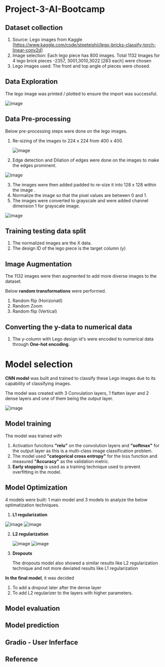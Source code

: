 # Project-3-AI-Bootcamp


## Dataset collection

1. Source: Lego images from Kaggle [https://www.kaggle.com/code/stpeteishii/lego-bricks-classify-torch-linear-conv2d]
2. Image selection: Each lego piece has 800 images. Total 1132 Images for 4 lego brick pieces -2357, 3001,3010,3022 [283 each] were chosen
3. Lego images used: The front and top angle of pieces were chosed. 

## Data Exploration
The lego image was printed / plotted to ensure the import was successful.


![image](https://github.com/user-attachments/assets/1668dcd7-ae98-498c-b31f-32fbc03d2bf4)


## Data Pre-processing

Below pre-processing steps were done on the lego images. 

1. Re-sizing of the images to 224 x 224 from 400 x 400.
   
   ![image](https://github.com/user-attachments/assets/2fa077f2-05a7-4a7e-8f84-407ea93a2752)


2. Edge detection and Dilation of edges were done on the images to make the edges prominent.


![image](https://github.com/user-attachments/assets/9e2cf0ac-671e-457f-b8c0-da946a331f1d)



3. The images were then added padded to re-size it into 128 x 128 within the image .
4. Normalize the image so that the pixel values are between 0 and 1.
5. The images were converted to grayscale and were added channel dimension 1 for grayscale image.

![image](https://github.com/user-attachments/assets/5b3fb759-15c2-471b-8614-299e78d1bc92)

## Training testing data split
1. The normalized images are the X data.
2. The design ID of the lego piece is the target column (y)


## Image Augmentation
The 1132 images were then augmented to add more diverse images to the dataset.

Below **random transformations** were performed.

1. Random flip (Horizonatl)
2. Random Zoom
3. Random flip (Vertical)

## Converting the y-data to numerical data
1. The y-column with Lego design id's were encoded to numerical data through **One-hot encoding**. 



# Model selection


**CNN model** was built and trained to classify these Lego images due to its capability of classifying images. 

The model was created with 3 Convulation layers, 1 flatten layer and 2 dense layers and one of them being the output layer.

![image](https://github.com/user-attachments/assets/d8e1b5bc-d1b6-45b7-8c44-094928db45b3)


## Model training

The model was trained with

1. Activation funcitons **"relu"** on the convolution layers and **"softmax"** for the output layer as this is a multi-class image classification problem.
2. The model used **"categorical cross entropy"** for the loss function and measured **"Accuracy"** as the validation metric.
3. **Early stopping** is used as a training technique used to prevent overfitting in the model.

## Model Optimization

4 models were built: 1 main model and 3 models to analyze the below optimatization techniques.

1. **L1 regularization**


  ![image](https://github.com/user-attachments/assets/ca3cf1ac-aec6-4a99-b0b2-ea6dd4b96838)
  ![image](https://github.com/user-attachments/assets/a73e5220-09ca-4283-9609-b1447dfb0aa6)


2. **L2 regularization**

   ![image](https://github.com/user-attachments/assets/a2d91fe9-8013-4d28-83c5-b4bd6521b0bd)
   ![image](https://github.com/user-attachments/assets/9eabd546-c69d-4c30-97a0-d66116c21692)


4. **Dropouts**

   The dropouts model also showed a similar results like L2 regularization technique and not more deviated results like L1 regularization

**In the final model**, it was decided 

   1. To add a dropout later after the dense layer
   2. To add L2 regularizer to the layers with higher parameters. 

## Model evaluation
## Model prediction

## Gradio - User Inferface



## Reference


   
   
   

